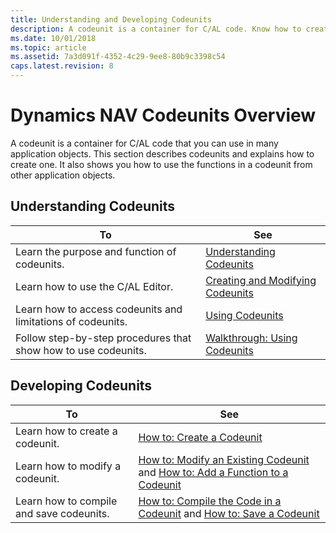 ```yaml
---
title: Understanding and Developing Codeunits 
description: A codeunit is a container for C/AL code. Know how to create one and use the functions in a codeunit from other application objects.
ms.date: 10/01/2018
ms.topic: article
ms.assetid: 7a3d091f-4352-4c29-9ee8-80b9c3398c54
caps.latest.revision: 8
---
```

# Dynamics NAV Codeunits Overview 
A codeunit is a container for C/AL code that you can use in many application objects. This section describes codeunits and explains how to create one. It also shows you how to use the functions in a codeunit from other application objects.  
  
## Understanding Codeunits  
  
|To|See|  
|--------|---------|  
|Learn the purpose and function of codeunits.|[Understanding Codeunits](Understanding-Codeunits.md)|  
|Learn how to use the C/AL Editor.|[Creating and Modifying Codeunits](Creating-and-Modifying-Codeunits.md)|  
|Learn how to access codeunits and limitations of codeunits.|[Using Codeunits](Using-Codeunits.md)|  
|Follow step-by-step procedures that show how to use codeunits.|[Walkthrough: Using Codeunits](Walkthrough--Using-Codeunits.md)|  
  
## Developing Codeunits  
  
|To|See|  
|--------|---------|  
|Learn how to create a codeunit.|[How to: Create a Codeunit](How-to--Create-a-Codeunit.md)|  
|Learn how to modify a codeunit.|[How to: Modify an Existing Codeunit](How-to--Modify-an-Existing-Codeunit.md) and [How to: Add a Function to a Codeunit](How-to--Add-a-Function-to-a-Codeunit.md)|  
|Learn how to compile and save codeunits.|[How to: Compile the Code in a Codeunit](How-to--Compile-the-Code-in-a-Codeunit.md) and [How to: Save a Codeunit](How-to--Save-a-Codeunit.md)|
